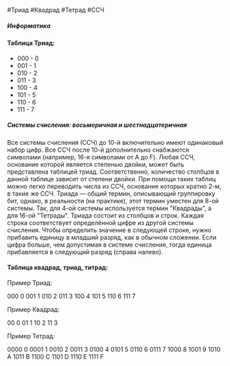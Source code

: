 #Триад #Квадрад #Тетрад #ССЧ 
##### Информатика

#### Таблица Триад: 

- 000 - 0  
- 001 - 1  
- 010 - 2  
- 011 - 3  
- 100 - 4  
- 101 - 5  
- 110 - 6  
- 111 - 7

##### Системы счисления: восьмеричная и шестнадцатеричная

Все системы счисления (ССЧ) до 10-й включительно имеют одинаковый набор цифр. Все ССЧ после 10-й дополнительно снабжаются символами (например, 16-я символами от A до F). 
Любая ССЧ, основание которой является степенью двойки, может быть представлена таблицей триад. Соответственно, количество столбцов в данной таблице зависит от степени двойки. При помощи таких таблиц можно легко переводить числа из ССЧ, основание которых кратно 2-м, в такие же ССЧ. 
Триада — общий термин, описывающий группировку бит, однако, в реальности (на практике), этот термин уместен для 8-ой системы. Так, для 4-ой системы используется термин "Квадрады", а для 16-ой "Тетрады". 
Триада состоит из столбцов и строк. Каждая строка соответствует определённой цифре из другой системы счисления. Чтобы определить значение в следующей строке, нужно прибавить единицу в младший разряд, как в обычном сложении. Если цифра больше, чем допустимая в системе счисления, тогда единица прибавляется в следующий разряд (справа налево).

#### Таблица квадрад, триад, титрад:

Пример Триад:

000     0 
001     1
010     2
011     3 
100     4
101     5 
110     6 
111     7

Пример Квадрад:

00      0
01      1
10      2
11      3

Пример Тетрад:

0000      0
0001      1
0010      2
0011      3
0100      4
0101      5
0110      6
0111      7
1000      8
1001      9
1010      A
1011      B
1100      C
1101      D
1110      E
1111      F
